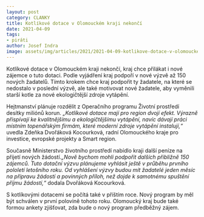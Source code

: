 ```yaml
---
layout: post
category: CLANKY
title: Kotlíkové dotace v Olomouckém kraji nekončí
date: 2021-04-09
tags: 
- piráti
author: Josef Indra
image: assets/img/articles/2021/2021-04-09-kotlikove-dotace-v-olomouckem-kraji-nekonci.jpg  #751x422 pixelu
---
```

Kotlíkové dotace v Olomouckém kraji nekončí, kraj chce přilákat i nové zájemce o tuto dotaci. Podle vyjádření kraj podpoří v nové výzvě až 150 nových žadatelů. Tímto krokem chce kraj podpořit ty žadatele, na které se nedostalo v poslední výzvě, ale také motivovat nové žadatele, aby vyměnili starší kotle za nové ekologičtější zdroje vytápění. 

Hejtmanství plánuje rozdělit z Operačního programu Životní prostředí desítky miliónů korun. *„Kotlíkové dotace mají pro region dvojí efekt. Výrazně přispívají ke kvalitnějšímu a ekologičtějšímu vytápění, navíc dávají práci místním topenářským firmám, které moderní zdroje vytápění instalují,“* uvedla Zdeňka Dvořáková Kocourková, radní Olomouckého kraje pro investice, evropské projekty a Smart region.

Současně Ministerstvo životního prostředí nabídlo kraji další peníze na přijetí nových žádostí.*„Nově bychom mohli podpořit dalších přibližně 150 zájemců. Tuto dotační výzvu plánujeme vyhlásit ještě v průběhu prvního pololetí letošního roku. Od vyhlášení výzvy budou mít žadatelé jeden měsíc na přípravu žádostí a povinných příloh, než dojde k samotnému spuštění příjmu žádostí,“* dodala Dvořáková Kocourková.

S kotlíkovými dotacemi se počítá také v příštím roce. Nový program by měl být schválen v první polovině tohoto roku. Olomoucký kraj bude také formou ankety zjišťovat, zda bude o nový program předběžný zájem. 
